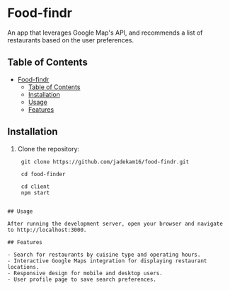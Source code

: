 # Food-findr

An app that leverages Google Map's API, and recommends a list of restaurants based on the user preferences. 

## Table of Contents
- [Food-findr](#food-findr)
  - [Table of Contents](#table-of-contents)
  - [Installation](#installation)
  - [Usage](#usage)
  - [Features](#features)
   
## Installation

1. Clone the repository:
   ```
    git clone https://github.com/jadekam16/food-findr.git

    cd food-finder

    cd client
    npm start
  ```

## Usage

After running the development server, open your browser and navigate to http://localhost:3000.

## Features

- Search for restaurants by cuisine type and operating hours.
- Interactive Google Maps integration for displaying restaurant locations.
- Responsive design for mobile and desktop users.
- User profile page to save search preferences.

